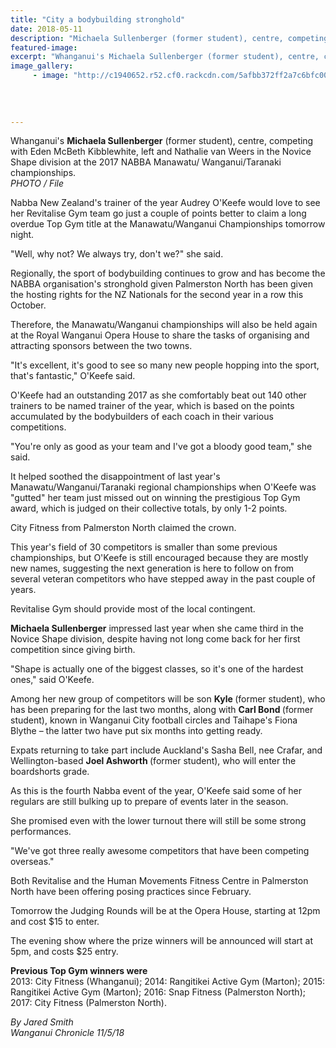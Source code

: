 ```yaml
---
title: "City a bodybuilding stronghold"
date: 2018-05-11
description: "Michaela Sullenberger (former student), centre, competing in the Novice Shape division 2017 NABBA champs..."
featured-image: 
excerpt: "Whanganui's Michaela Sullenberger (former student), centre, competing in the Novice Shape division at the 2017 NABBA Manawatu/Wanganui/Taranaki champs."
image_gallery:
	 - image: "http://c1940652.r52.cf0.rackcdn.com/5afbb372ff2a7c6bfc001d95/Audrey-okeeffe-receiving-award-11-may-2018.jpg"
	
	
	
	
---
```


<p><span>Whanganui's <strong>Michaela Sullenberger</strong> (former student), centre, competing with Eden McBeth Kibblewhite, left and Nathalie van Weers in the Novice Shape division at the 2017 NABBA Manawatu/ Wanganui/Taranaki championships.<br /><em>PHOTO / File</em></span></p>
<p class="element element-paragraph">Nabba New Zealand's trainer of the year Audrey O'Keefe would love to see her Revitalise Gym team go just a couple of points better to claim a long overdue Top Gym title at the Manawatu/Wanganui Championships tomorrow night.</p>
<p class="element element-paragraph">"Well, why not? We always try, don't we?" she said.</p>
<p class="element element-paragraph">Regionally, the sport of bodybuilding continues to grow and has become the NABBA organisation's stronghold given Palmerston North has been given the hosting rights for the NZ Nationals for the second year in a row this October.</p>
<p class="element element-paragraph">Therefore, the Manawatu/Wanganui championships will also be held again at the Royal Wanganui Opera House to share the tasks of organising and attracting sponsors between the two towns.</p>
<p class="element element-paragraph">"It's excellent, it's good to see so many new people hopping into the sport, that's fantastic," O'Keefe said.</p>
<p class="element element-paragraph">O'Keefe had an outstanding 2017 as she comfortably beat out 140 other trainers to be named trainer of the year, which is based on the points accumulated by the bodybuilders of each coach in their various competitions.</p>
<p class="element element-paragraph">"You're only as good as your team and I've got a bloody good team," she said.</p>
<p class="element element-paragraph">It helped soothed the disappointment of last year's Manawatu/Wanganui/Taranaki regional championships when O'Keefe was "gutted" her team just missed out on winning the prestigious Top Gym award, which is judged on their collective totals, by only 1-2 points.</p>
<p class="element element-paragraph">City Fitness from Palmerston North claimed the crown.</p>
<p class="element element-paragraph">This year's field of 30 competitors is smaller than some previous championships, but O'Keefe is still encouraged because they are mostly new names, suggesting the next generation is here to follow on from several veteran competitors who have stepped away in the past couple of years.</p>
<p class="element element-paragraph">Revitalise Gym should provide most of the local contingent.</p>
<p class="element element-paragraph"><strong>Michaela Sullenberger</strong> impressed last year when she came third in the Novice Shape division, despite having not long come back for her first competition since giving birth.</p>
<p class="element element-paragraph">"Shape is actually one of the biggest classes, so it's one of the hardest ones," said O'Keefe.</p>
<p class="element element-paragraph">Among her new group of competitors will be son <strong>Kyle </strong>(former student), who has been preparing for the last two months, along with <strong>Carl Bond&nbsp;</strong>(former student), known in Wanganui City football circles and Taihape's Fiona Blythe &ndash; the latter two have put six months into getting ready.</p>
<p class="element element-paragraph">Expats returning to take part include Auckland's Sasha Bell, nee Crafar, and Wellington-based <strong>Joel Ashworth </strong>(former student), who will enter the boardshorts grade.</p>
<p class="element element-paragraph">As this is the fourth Nabba event of the year, O'Keefe said some of her regulars are still bulking up to prepare of events later in the season.</p>
<p class="element element-paragraph">She promised even with the lower turnout there will still be some strong performances.</p>
<p class="element element-paragraph">"We've got three really awesome competitors that have been competing overseas."</p>
<p class="element element-paragraph">Both Revitalise and the Human Movements Fitness Centre in Palmerston North have been offering posing practices since February.</p>
<p class="element element-paragraph">Tomorrow the Judging Rounds will be at the Opera House, starting at 12pm and cost $15 to enter.</p>
<p class="element element-paragraph">The evening show where the prize winners will be announced will start at 5pm, and costs $25 entry.</p>
<p class="element element-paragraph"><strong>Previous Top Gym winners were</strong><br />2013: City Fitness (Whanganui); 2014: Rangitikei Active Gym (Marton); 2015: Rangitikei Active Gym (Marton); 2016: Snap Fitness (Palmerston North); 2017: City Fitness (Palmerston North).</p>
<p><em>By Jared Smith <br />Wanganui Chronicle 11/5/18</em></p>


